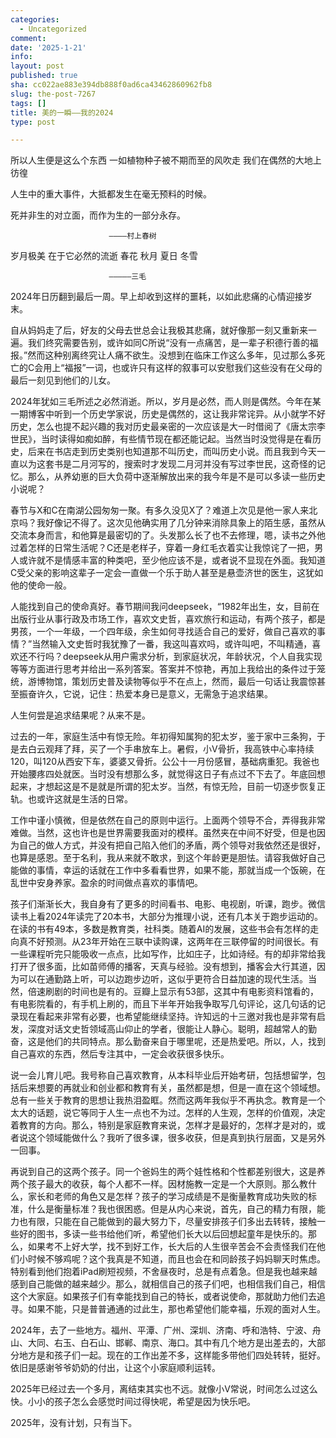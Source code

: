 ```yaml
---
categories:
  - Uncategorized
comment: 
date: '2025-1-21'
info: 
layout: post
published: true
sha: cc022ae883e394db888f0ad6ca43462860962fb8
slug: the-post-7267
tags: []
title: 美的一瞬——我的2024
type: post

---
```

所以人生便是这么个东西
一如植物种子被不期而至的风吹走
我们在偶然的大地上彷徨

人生中的重大事件，大抵都发生在毫无预料的时候。

死并非生的对立面，而作为生的一部分永存。

                          ————村上春树
                          
岁月极美 在于它必然的流逝 春花 秋月 夏日 冬雪
 
                          —————三毛
                         
2024年日历翻到最后一周。早上却收到这样的噩耗，以如此悲痛的心情迎接岁末。

自从妈妈走了后，好友的父母去世总会让我极其悲痛，就好像那一刻又重新来一遍。我们终究需要告别，或许如同C所说“没有一点痛苦，是一辈子积德行善的福报。”然而这种别离终究让人痛不欲生。没想到在临床工作这么多年，见过那么多死亡的C会用上“福报”一词，也或许只有这样的叙事可以安慰我们这些没有在父母的最后一刻见到他们的儿女。

2024年犹如三毛所述之必然消逝。所以，岁月是必然，而人则是偶然。今年在某一期博客中听到一个历史学家说，历史是偶然的，这让我非常诧异。从小就学不好历史，怎么也提不起兴趣的我对历史最亲密的一次应该是大一时借阅了《唐太宗李世民》，当时读得如痴如醉，有些情节现在都还能记起。当然当时没觉得是在看历史，后来在书店走到历史类别也知道那不叫历史，而叫历史小说。而且我到今天一直以为这套书是二月河写的，搜索时才发现二月河并没有写过李世民，这奇怪的记忆。那么，从养幼崽的巨大负荷中逐渐解放出来的我今年是不是可以多读一些历史小说呢？

春节与X和C在南湖公园匆匆一聚。有多久没见X了？难道上次见是他一家人来北京吗？我好像记不得了。这次见他确实用了几分钟来消除具象上的陌生感，虽然从交流本身而言，和他算是最密切的了。头发那么长了也不去修理，嗯，读书之外他过着怎样的日常生活呢？C还是老样子，穿着一身红毛衣着实让我惊诧了一把，男人或许就不是情感丰富的种类吧，至少他应该不是，或者说不显现在外面。我知道C受父亲的影响这辈子一定会一直做一个乐于助人甚至是悬壶济世的医生，这犹如他的使命一般。

人能找到自己的使命真好。春节期间我问deepseek，“1982年出生，女，目前在出版行业从事行政及市场工作，喜欢文史哲，喜欢旅行和运动，有两个孩子，都是男孩，一个一年级，一个四年级，余生如何寻找适合自己的爱好，做自己喜欢的事情？”当然输入文史哲时我犹豫了一番，我这叫喜欢吗，或许叫吧，不叫精通，喜欢还不行吗？deepseek从用户需求分析，到家庭状况，年龄状况，个人自我实现等等方面进行思考并给出一系列答案。答案并不惊艳，再加上我给出的条件过于笼统，游博物馆，策划历史普及读物等似乎不在点上，然而，最后一句话让我震惊甚至振奋许久，它说，记住：热爱本身已是意义，无需急于追求结果。

人生何尝是追求结果呢？从来不是。

过去的一年，家庭生活中有惊无险。年初得知属狗的犯太岁，鉴于家中三条狗，于是去白云观拜了拜，买了一个手串放车上。暑假，小V骨折，我高铁中心率持续120，叫120从西安下车，婆婆又骨折。公公十一月份感冒，基础病重犯。我爸也开始腰疼四处就医。当时没有想那么多，就觉得这日子有点过不下去了。年底回想起来，才想起这是不是就是所谓的犯太岁。当然，有惊无险，目前一切逐步恢复正轨。也或许这就是生活的日常。

工作中谨小慎微，但是依然在自己的原则中运行。上面两个领导不合，弄得我非常难做。当然，这也许也是世界需要我面对的模样。虽然夹在中间不好受，但是也因为自己的做人方式，并没有把自己陷入他们的矛盾，两个领导对我依然还是很好，也算是感恩。至于名利，我从来就不敢求，到这个年龄更是胆怯。请容我做好自己能做的事情，幸运的话就在工作中多看看世界，如果不能，那就当成一个饭碗，在乱世中安身养家。盈余的时间做点喜欢的事情吧。

孩子们渐渐长大，我自身有了更多的时间看书、电影、电视剧，听课，跑步。微信读书上看2024年读完了20本书，大部分为推理小说，还有几本关于跑步运动的。在读的书有49本，多数是教育类，社科类。随着AI的发展，这些书会有怎样的走向真不好预测。从23年开始在三联中读购课，这两年在三联停留的时间很长。有一些课程听完只能吸收一点点，比如写作，比如庄子，比如诗经。有的却非常给我打开了很多面，比如苗师傅的播客，天真与经验。没有想到，播客会大行其道，因为可以在通勤路上听，可以边跑步边听，这似乎更符合日益加速的现代生活。当然，倍速刷剧的时间也是有的。豆瓣上显示有53部，这其中有电影资料馆看的，有电影院看的，有手机上刷的，而且下半年开始我争取写几句评论，这几句话的记录现在看起来非常有必要，也希望能继续坚持。许知远的十三邀对我也是非常有启发，深度对话文史哲领域高山仰止的学者，很能让人静心。聪明，超越常人的勤奋，这是他们的共同特点。那么勤奋来自于哪里呢，还是热爱吧。所以，人，找到自己喜欢的东西，然后专注其中，一定会收获很多快乐。

说一会儿育儿吧。我号称自己喜欢教育，从本科毕业后开始考研，包括想留学，包括后来想要的再就业和创业都和教育有关，虽然都是想，但是一直在这个领域想。总有一些关于教育的思想让我热泪盈眶。然而这两年我似乎不再执念。教育是一个太大的话题，说它等同于人生一点也不为过。怎样的人生观，怎样的价值观，决定着教育的方向。那么，特别是家庭教育来说，怎样才是最好的，怎样才是对的，或者说这个领域能做什么？我听了很多课，很多收获，但是真到执行层面，又是另外一回事。

再说到自己的这两个孩子。同一个爸妈生的两个娃性格和个性都差别很大，这是养两个孩子最大的收获，每个人都不一样。因材施教一定是一个大原则。那么教什么，家长和老师的角色又是怎样？孩子的学习成绩是不是衡量教育成功失败的标准，什么是衡量标准？我也很困惑。但是从内心来说，首先，自己的精力有限，能力也有限，只能在自己能做到的最大努力下，尽量安排孩子们多出去转转，接触一些好的图书，多读一些书给他们听，希望他们长大以后回想起童年是快乐的。那么，如果考不上好大学，找不到好工作，长大后的人生很辛苦会不会责怪我们在他们小时候不够鸡呢？这个我真是不知道，而且也会在和同龄孩子妈妈聊天时焦虑。特别看到他们抱着iPad刷短视频，不舍昼夜时，总是有点着急。但是我也越来越感到自己能做的越来越少。那么，就相信自己的孩子们吧，也相信我们自己，相信这个大家庭。如果孩子们有幸能找到自己的特长，或者说使命，那就助力他们去追寻。如果不能，只是普普通通的过此生，那也希望他们能幸福，乐观的面对人生。

2024年，去了一些地方。福州、平潭、广州、深圳、济南、呼和浩特、宁波、舟山、大同、右玉、白石山、邯郸、南京、海口。其中有几个地方是出差去的，大部分地方是和孩子们一起。现在的工作出差不多，这样能多带他们四处转转，挺好。依旧是感谢爷爷奶奶的付出，让这个小家庭顺利运转。

2025年已经过去一个多月，离结束其实也不远。就像小V常说，时间怎么过这么快。小小的孩子怎么会感觉时间过得快呢，希望是因为快乐吧。

2025年，没有计划，只有当下。